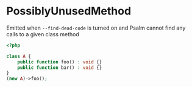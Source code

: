 # PossiblyUnusedMethod

Emitted when `--find-dead-code` is turned on and Psalm cannot find any calls to a given class method

```php
<?php

class A {
    public function foo() : void {}
    public function bar() : void {}
}
(new A)->foo();
```

